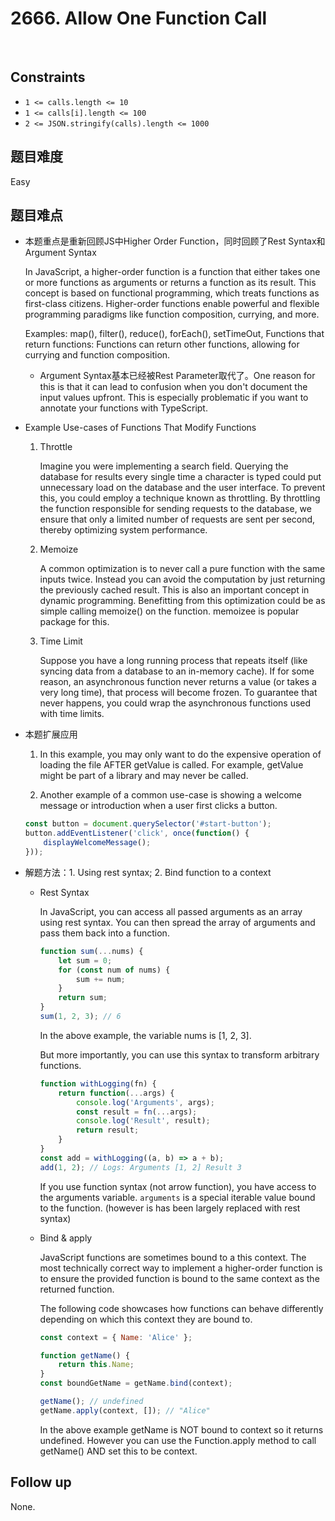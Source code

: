 # 2666. Allow One Function Call
</br>

## Constraints
- `1 <= calls.length <= 10`
- `1 <= calls[i].length <= 100`
- `2 <= JSON.stringify(calls).length <= 1000`

## 题目难度
Easy

## 题目难点
- 本题重点是重新回顾JS中Higher Order Function，同时回顾了Rest Syntax和Argument Syntax

    In JavaScript, a higher-order function is a function that either takes one or more functions as arguments or returns a function as its result. This concept is based on functional programming, which treats functions as first-class citizens. Higher-order functions enable powerful and flexible programming paradigms like function composition, currying, and more.

    Examples: map(), filter(), reduce(), forEach(), setTimeOut, Functions that return functions: Functions can return other functions, allowing for currying and function composition.

    - Argument Syntax基本已经被Rest Parameter取代了。One reason for this is that it can lead to confusion when you don't document the input values upfront. This is especially problematic if you want to annotate your functions with TypeScript.

- Example Use-cases of Functions That Modify Functions

    1. Throttle

        Imagine you were implementing a search field. Querying the database for results every single time a character is typed could put unnecessary load on the database and the user interface. To prevent this, you could employ a technique known as throttling. By throttling the function responsible for sending requests to the database, we ensure that only a limited number of requests are sent per second, thereby optimizing system performance.

    2. Memoize

        A common optimization is to never call a pure function with the same inputs twice. Instead you can avoid the computation by just returning the previously cached result. This is also an important concept in dynamic programming. Benefitting from this optimization could be as simple calling memoize() on the function. memoizee is popular package for this.

    3. Time Limit

        Suppose you have a long running process that repeats itself (like syncing data from a database to an in-memory cache). If for some reason, an asynchronous function never returns a value (or takes a very long time), that process will become frozen. To guarantee that never happens, you could wrap the asynchronous functions used with time limits.

- 本题扩展应用

    1. In this example, you may only want to do the expensive operation of loading the file AFTER getValue is called. For example, getValue might be part of a library and may never be called.

    2. Another example of a common use-case is showing a welcome message or introduction when a user first clicks a button.

    ```javascript
    const button = document.querySelector('#start-button');
    button.addEventListener('click', once(function() {
        displayWelcomeMessage();
    }));
    ```

- 解题方法：1. Using rest syntax; 2. Bind function to a context

    - Rest Syntax

        In JavaScript, you can access all passed arguments as an array using rest syntax. You can then spread the array of arguments and pass them back into a function.

        ```javascript
        function sum(...nums) {
            let sum = 0;
            for (const num of nums) {
                sum += num;
            }
            return sum;
        }
        sum(1, 2, 3); // 6
        ```

        In the above example, the variable nums is [1, 2, 3].

        But more importantly, you can use this syntax to transform arbitrary functions.

        ```javascript
        function withLogging(fn) {
            return function(...args) {
                console.log('Arguments', args);
                const result = fn(...args);
                console.log('Result', result);
                return result;
            }
        }
        const add = withLogging((a, b) => a + b);
        add(1, 2); // Logs: Arguments [1, 2] Result 3
        ```

        If you use function syntax (not arrow function), you have access to the arguments variable. `arguments` is a special iterable value bound to the function. (however is has been largely replaced with rest syntax)

    - Bind & apply
    
        JavaScript functions are sometimes bound to a this context. The most technically correct way to implement a higher-order function is to ensure the provided function is bound to the same context as the returned function.

        The following code showcases how functions can behave differently depending on which this context they are bound to.

        ```javascript
        const context = { Name: 'Alice' };

        function getName() {
            return this.Name;
        }
        const boundGetName = getName.bind(context);

        getName(); // undefined
        getName.apply(context, []); // "Alice"
        ```

        In the above example getName is NOT bound to context so it returns undefined. However you can use the Function.apply method to call getName() AND set this to be context. 

    


## Follow up
None.